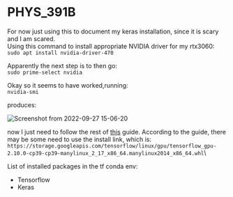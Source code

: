 # PHYS_391B

For now just using this to document my keras installation, since it is scary and I am scared.\
Using this command to install appropriate NVIDIA driver for my rtx3060:\
`sudo apt install nvidia-driver-470`


Apparently the next step is to then go:\
`sudo prime-select nvidia`


Okay so it seems to have worked,running:\
`nvidia-smi`

produces:


![Screenshot from 2022-09-27 15-06-20](https://user-images.githubusercontent.com/63687545/192414592-c6c52f35-4997-49cd-9355-6100b0bdca62.png)


now I just need to follow the rest of [this](https://www.tensorflow.org/install/pip) guide.
According to the guide, there may be some need to use the install link, which is:\
`https://storage.googleapis.com/tensorflow/linux/gpu/tensorflow_gpu-2.10.0-cp39-cp39-manylinux_2_17_x86_64.manylinux2014_x86_64.whl`\

List of installed packages in the tf conda env:
- Tensorflow
- Keras
